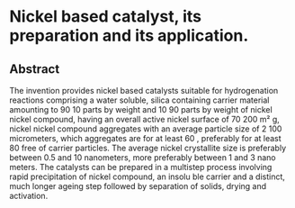 # Nickel based catalyst, its preparation and its application.

## Abstract
The invention provides nickel based catalysts suitable for hydrogenation reactions comprising a water soluble, silica containing carrier material amounting to 90 10 parts by weight and 10 90 parts by weight of nickel nickel compound, having an overall active nickel surface of 70 200 m² g, nickel nickel compound aggregates with an average particle size of 2 100 micrometers, which aggregates are for at least 60 , preferably for at least 80 free of carrier particles. The average nickel crystallite size is preferably between 0.5 and 10 nanometers, more preferably between 1 and 3 nano meters. The catalysts can be prepared in a multistep process involving rapid precipitation of nickel compound, an insolu ble carrier and a distinct, much longer ageing step followed by separation of solids, drying and activation.